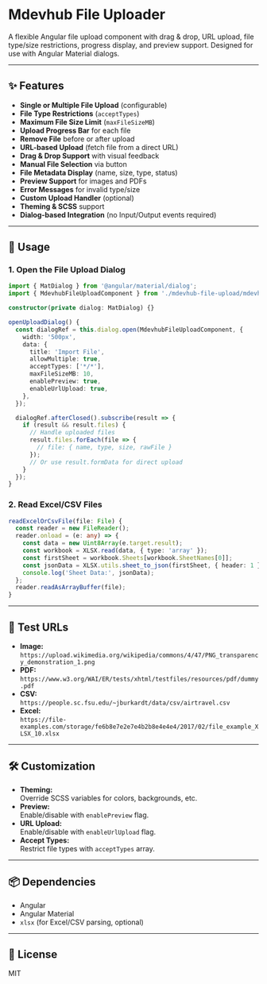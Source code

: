 # Mdevhub File Uploader

A flexible Angular file upload component with drag & drop, URL upload, file type/size restrictions, progress display, and preview support. Designed for use with Angular Material dialogs.

---

## ✨ Features

- **Single or Multiple File Upload** (configurable)
- **File Type Restrictions** (`acceptTypes`)
- **Maximum File Size Limit** (`maxFileSizeMB`)
- **Upload Progress Bar** for each file
- **Remove File** before or after upload
- **URL-based Upload** (fetch file from a direct URL)
- **Drag & Drop Support** with visual feedback
- **Manual File Selection** via button
- **File Metadata Display** (name, size, type, status)
- **Preview Support** for images and PDFs
- **Error Messages** for invalid type/size
- **Custom Upload Handler** (optional)
- **Theming & SCSS** support
- **Dialog-based Integration** (no Input/Output events required)

---

## 🚀 Usage

### 1. Open the File Upload Dialog

```typescript
import { MatDialog } from '@angular/material/dialog';
import { MdevhubFileUploadComponent } from './mdevhub-file-upload/mdevhub-file-upload.component';

constructor(private dialog: MatDialog) {}

openUploadDialog() {
  const dialogRef = this.dialog.open(MdevhubFileUploadComponent, {
    width: '500px',
    data: {
      title: 'Import File',
      allowMultiple: true,
      acceptTypes: ['*/*'],
      maxFileSizeMB: 10,
      enablePreview: true,
      enableUrlUpload: true,
    },
  });

  dialogRef.afterClosed().subscribe(result => {
    if (result && result.files) {
      // Handle uploaded files
      result.files.forEach(file => {
        // file: { name, type, size, rawFile }
      });
      // Or use result.formData for direct upload
    }
  });
}
```

### 2. Read Excel/CSV Files

```typescript
readExcelOrCsvFile(file: File) {
  const reader = new FileReader();
  reader.onload = (e: any) => {
    const data = new Uint8Array(e.target.result);
    const workbook = XLSX.read(data, { type: 'array' });
    const firstSheet = workbook.Sheets[workbook.SheetNames[0]];
    const jsonData = XLSX.utils.sheet_to_json(firstSheet, { header: 1 });
    console.log('Sheet Data:', jsonData);
  };
  reader.readAsArrayBuffer(file);
}
```

---

## 🧪 Test URLs

- **Image:**  
  `https://upload.wikimedia.org/wikipedia/commons/4/47/PNG_transparency_demonstration_1.png`
- **PDF:**  
  `https://www.w3.org/WAI/ER/tests/xhtml/testfiles/resources/pdf/dummy.pdf`
- **CSV:**  
  `https://people.sc.fsu.edu/~jburkardt/data/csv/airtravel.csv`
- **Excel:**  
  `https://file-examples.com/storage/fe6b8e7e2e7e4b2b8e4e4e4/2017/02/file_example_XLSX_10.xlsx`

---

## 🛠️ Customization

- **Theming:**  
  Override SCSS variables for colors, backgrounds, etc.
- **Preview:**  
  Enable/disable with `enablePreview` flag.
- **URL Upload:**  
  Enable/disable with `enableUrlUpload` flag.
- **Accept Types:**  
  Restrict file types with `acceptTypes` array.

---

## 📦 Dependencies

- Angular
- Angular Material
- `xlsx` (for Excel/CSV parsing, optional)

---

## 📄 License

MIT
